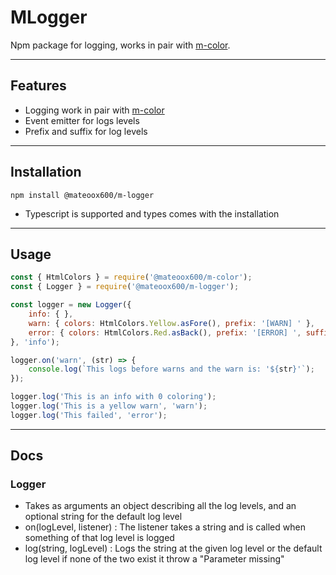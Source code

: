 # **MLogger**

Npm package for logging, works in pair with [m-color](https://github.com/mateoox600/MColor).

---
## Features
 - Logging work in pair with [m-color](https://github.com/mateoox600/MColor)
 - Event emitter for logs levels
 - Prefix and suffix for log levels
---
## Installation
```console
npm install @mateoox600/m-logger
```
 - Typescript is supported and types comes with the installation
---
## Usage
```js
const { HtmlColors } = require('@mateoox600/m-color');
const { Logger } = require('@mateoox600/m-logger');

const logger = new Logger({
    info: { },
    warn: { colors: HtmlColors.Yellow.asFore(), prefix: '[WARN] ' },
    error: { colors: HtmlColors.Red.asBack(), prefix: '[ERROR] ', suffix: ' !!!' }
}, 'info');

logger.on('warn', (str) => {
    console.log(`This logs before warns and the warn is: '${str}'`);
});

logger.log('This is an info with 0 coloring');
logger.log('This is a yellow warn', 'warn');
logger.log('This failed', 'error');
```
---
## Docs
### Logger
 - Takes as arguments an object describing all the log levels, and an optional string for the default log level
 - on(logLevel, listener) : The listener takes a string and is called when something of that log level is logged
 - log(string, logLevel) : Logs the string at the given log level or the default log level if none of the two exist it throw a "Parameter missing"
